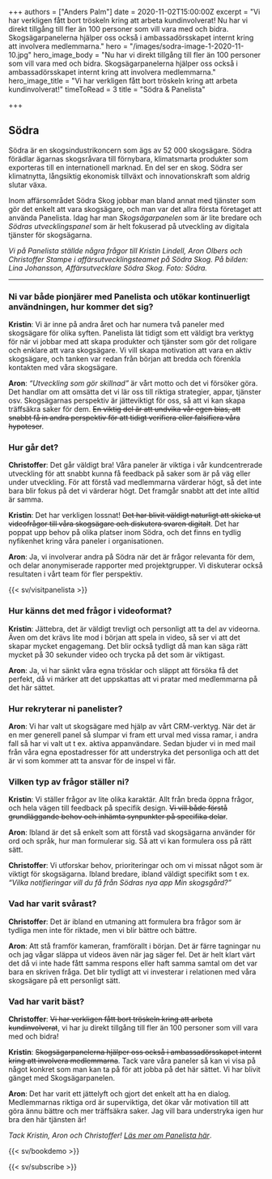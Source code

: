 +++
authors = ["Anders Palm"]
date = 2020-11-02T15:00:00Z
excerpt = "Vi har verkligen fått bort tröskeln kring att arbeta kundinvolverat! Nu har vi direkt tillgång till fler än 100 personer som vill vara med och bidra. Skogsägarpanelerna hjälper oss också i ambassadörsskapet internt kring att involvera medlemmarna."
hero = "/images/sodra-image-1-2020-11-10.jpg"
hero_image_body = "Nu har vi direkt tillgång till fler än 100 personer som vill vara med och bidra. Skogsägarpanelerna hjälper oss också i ambassadörsskapet internt kring att involvera medlemmarna."
hero_image_title = "Vi har verkligen fått bort tröskeln kring att arbeta kundinvolverat!"
timeToRead = 3
title = "Södra & Panelista"

+++
## Södra

Södra är en skogsindustrikoncern som ägs av 52 000 skogsägare. Södra förädlar ägarnas skogsråvara till förnybara, klimatsmarta produkter som exporteras till en internationell marknad. En del ser en skog. Södra ser klimatnytta, långsiktig ekonomisk tillväxt och innovationskraft som aldrig slutar växa.

Inom affärsområdet Södra Skog jobbar man bland annat med tjänster som gör det enkelt att vara skogsägare, och man var det allra första företaget att använda Panelista. Idag har man _Skogsägarpanelen_ som är lite bredare och _Södras utvecklingspanel_ som är helt fokuserad på utveckling av digitala tjänster för skogsägarna.

_Vi på Panelista ställde några frågor till Kristin Lindell, Aron Olbers och Christoffer Stampe i affärsutvecklingsteamet på Södra Skog. På bilden: Lina Johansson, Affärsutvecklare Södra Skog. Foto: Södra._

***

### Ni var både pionjärer med Panelista och utökar kontinuerligt användningen, hur kommer det sig?

**Kristin**: Vi är inne på andra året och har numera två paneler med skogsägare för olika syften. Panelista lät tidigt som ett väldigt bra verktyg för när vi jobbar med att skapa produkter och tjänster som gör det roligare och enklare att vara skogsägare. Vi vill skapa motivation att vara en aktiv skogsägare, och tanken var redan från början att bredda och förenkla kontakten med våra skogsägare.

**Aron**: _“Utveckling som gör skillnad”_ är vårt motto och det vi försöker göra. Det handlar om att omsätta det vi lär oss till riktiga strategier, appar, tjänster osv. Skogsägarnas perspektiv är jätteviktigt för oss, så att vi kan skapa träffsäkra saker för dem. ~~En viktig del är att undvika vår egen bias, att snabbt få in andra perspektiv för att tidigt verifiera eller falsifiera våra hypoteser~~.

### Hur går det?

**Christoffer**: Det går väldigt bra! Våra paneler är viktiga i vår kundcentrerade utveckling för att snabbt kunna få feedback på saker som är på väg eller under utveckling. För att förstå vad medlemmarna värderar högt, så det inte bara blir fokus på det vi värderar högt. Det framgår snabbt att det inte alltid är samma.

**Kristin**: Det har verkligen lossnat! ~~Det har blivit väldigt naturligt att skicka ut videofrågor till våra skogsägare och diskutera svaren digitalt~~. Det har poppat upp behov på olika platser inom Södra, och det finns en tydlig nyfikenhet kring våra paneler i organisationen.

**Aron**: Ja, vi involverar andra på Södra när det är frågor relevanta för dem, och delar anonymiserade rapporter med projektgrupper. Vi diskuterar också resultaten i vårt team för fler perspektiv.

{{< sv/visitpanelista >}}

### Hur känns det med frågor i videoformat?

**Kristin**: Jättebra, det är väldigt trevligt och personligt att ta del av videorna. Även om det krävs lite mod i början att spela in video, så ser vi att det skapar mycket engagemang. Det blir också tydligt då man kan säga rätt mycket på 30 sekunder video och trycka på det som är viktigast.

**Aron**: Ja, vi har sänkt våra egna trösklar och släppt att försöka få det perfekt, då vi märker att det uppskattas att vi pratar med medlemmarna på det här sättet.

### Hur rekryterar ni panelister?

**Aron**: Vi har valt ut skogsägare med hjälp av vårt CRM-verktyg. När det är en mer generell panel så slumpar vi fram ett urval med vissa ramar, i andra fall så har vi valt ut t ex. aktiva appanvändare. Sedan bjuder vi in med mail från våra egna epostadresser för att understryka det personliga och att det är vi som kommer att ta ansvar för de inspel vi får.

### Vilken typ av frågor ställer ni?

**Kristin**: Vi ställer frågor av lite olika karaktär. Allt från breda öppna frågor, och hela vägen till feedback på specifik design. ~~Vi vill både förstå grundläggande behov och inhämta synpunkter på specifika delar~~.

**Aron**: Ibland är det så enkelt som att förstå vad skogsägarna använder för ord och språk, hur man formulerar sig. Så att vi kan formulera oss på rätt sätt.

**Christoffer**: Vi utforskar behov, prioriteringar och om vi missat något som är viktigt för skogsägarna. Ibland bredare, ibland väldigt specifikt som t ex. _“Vilka notifieringar vill du få från Södras nya app Min skogsgård?”_

### Vad har varit svårast?

**Christoffer**: Det är ibland en utmaning att formulera bra frågor som är tydliga men inte för riktade, men vi blir bättre och bättre.

**Aron**: Att stå framför kameran, framförallt i början. Det är färre tagningar nu och jag vågar släppa ut videos även när jag säger fel. Det är helt klart värt det då vi inte hade fått samma respons eller haft samma samtal om det var bara en skriven fråga. Det blir tydligt att vi investerar i relationen med våra skogsägare på ett personligt sätt.

### Vad har varit bäst?

**Christoffer**: ~~Vi har verkligen fått bort tröskeln kring att arbeta kundinvolverat~~, vi har ju direkt tillgång till fler än 100 personer som vill vara med och bidra!

**Kristin**: ~~Skogsägarpanelerna hjälper oss också i ambassadörsskapet internt kring att involvera medlemmarna~~. Tack vare våra paneler så kan vi visa på något konkret som man kan ta på för att jobba på det här sättet. Vi har blivit gänget med Skogsägarpanelen.

**Aron**: Det har varit ett jättelyft och gjort det enkelt att ha en dialog. Medlemmarnas riktiga ord är superviktiga, det ökar vår motivation till att göra ännu bättre och mer träffsäkra saker. Jag vill bara understryka igen hur bra den här tjänsten är!

_Tack Kristin, Aron och Christoffer!_ [_Läs mer om Panelista här_](https://panelista.com "Panelista").

{{< sv/bookdemo >}}

{{< sv/subscribe >}}